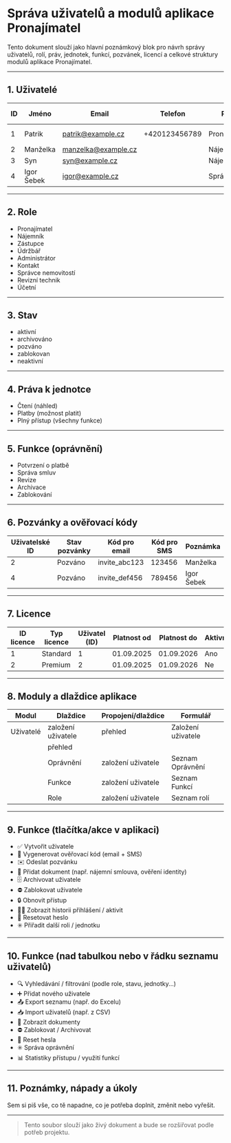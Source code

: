 # Správa uživatelů a modulů aplikace Pronajímatel

Tento dokument slouží jako hlavní poznámkový blok pro návrh správy uživatelů, rolí, práv, jednotek, funkcí, pozvánek, licencí a celkové struktury modulů aplikace Pronajímatel.

---

## 1. Uživatelé

| ID | Jméno      | Email               | Telefon        | Role           | Stav      | Pozvánka      | Datum vytvoření | Jednotky (ID) | Práva k jednotce    | Funkce              |
|----|------------|---------------------|----------------|----------------|-----------|---------------|-----------------|---------------|---------------------|---------------------|
| 1  | Patrik     | patrik@example.cz   | +420123456789  | Pronajímatel   | Aktivní   | —             | 08.09.2025      | 101           | Čtení, Platby       | Potvrzení o platbě  |
| 2  | Manželka   | manzelka@example.cz |                | Nájemník       | Pozváno   | invite_abc123 | 08.09.2025      | 101           | Čtení               | —                   |
| 3  | Syn        | syn@example.cz      |                | Nájemník       | Aktivní   | —             | 08.09.2025      | 101           | Platby              | —                   |
| 4  | Igor Šebek | igor@example.cz     |                | Správce        | Pozváno   | invite_def456 | 08.09.2025      |               |                     | —                   |

---

## 2. Role

- Pronajímatel
- Nájemník
- Zástupce
- Údržbář
- Administrátor
- Kontakt
- Správce nemovitostí
- Revizní technik
- Účetní

---

## 3. Stav

- aktivní
- archivováno
- pozváno
- zablokovan
- neaktivní

---

## 4. Práva k jednotce

- Čtení (náhled)
- Platby (možnost platit)
- Plný přístup (všechny funkce)

---

## 5. Funkce (oprávnění)

- Potvrzení o platbě
- Správa smluv
- Revize
- Archivace
- Zablokování

---

## 6. Pozvánky a ověřovací kódy

| Uživatelské ID | Stav pozvánky | Kód pro email   | Kód pro SMS | Poznámka        |
|----------------|---------------|-----------------|-------------|-----------------|
| 2              | Pozváno       | invite_abc123   | 123456      | Manželka        |
| 4              | Pozváno       | invite_def456   | 789456      | Igor Šebek      |

---

## 7. Licence

| ID licence | Typ licence | Uživatel (ID) | Platnost od  | Platnost do  | Aktivní |
|------------|-------------|---------------|--------------|--------------|---------|
| 1          | Standard    | 1             | 01.09.2025   | 01.09.2026   | Ano     |
| 2          | Premium     | 2             | 01.09.2025   | 01.09.2026   | Ne      |

---

## 8. Moduly a dlaždice aplikace

| Modul     | Dlaždice           | Propojení/dlaždice | Formulář                 |
|-----------|--------------------|--------------------|--------------------------|
| Uživatelé | založení uživatele | přehled            | Založení uživatele       |
|           | přehled            |                    |                          |
|           | Oprávnění          | založení uživatele | Seznam Oprávnění         |
|           | Funkce             | založení uživatele | Seznam Funkcí            |
|           | Role               | založení uživatele | Seznam rolí              |

---

## 9. Funkce (tlačítka/akce v aplikaci)

- ✅ Vytvořit uživatele
- 📨 Vygenerovat ověřovací kód (email + SMS)
- ✉️ Odeslat pozvánku
- 📑 Přidat dokument (např. nájemní smlouva, ověření identity)
- 🗄️ Archivovat uživatele
- ⛔ Zablokovat uživatele
- 🔒 Obnovit přístup
- 🧑‍💻 Zobrazit historii přihlášení / aktivit
- 🔁 Resetovat heslo
- ✳️ Přiřadit další roli / jednotku

---

## 10. Funkce (nad tabulkou nebo v řádku seznamu uživatelů)

- 🔍 Vyhledávání / filtrování (podle role, stavu, jednotky...)
- ➕ Přidat nového uživatele
- 📤 Export seznamu (např. do Excelu)
- 📥 Import uživatelů (např. z CSV)
- 📑 Zobrazit dokumenty
- ⛔ Zablokovat / Archivovat
- 🔁 Reset hesla
- ✳️ Správa oprávnění
- 📊 Statistiky přístupu / využití funkcí
---

## 11. Poznámky, nápady a úkoly

Sem si piš vše, co tě napadne, co je potřeba doplnit, změnit nebo vyřešit.

---

> Tento soubor slouží jako živý dokument a bude se rozšiřovat podle potřeb projektu.

